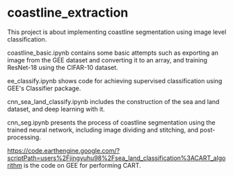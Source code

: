 # coastline_extraction
This project is about implementing coastline segmentation using image level classification.

coastline_basic.ipynb contains some basic attempts such as exporting an image from the GEE dataset and converting it to an array, and training ResNet-18 using the CIFAR-10 dataset.

ee_classify.ipynb shows code for achieving supervised classification using GEE's Classifier package.

cnn_sea_land_classify.ipynb includes the construction of the sea and land dataset, and deep learning with it.

cnn_seg.ipynb presents the process of coastline segmentation using the trained neural network, including image dividing and stitching, and post-processing.

https://code.earthengine.google.com/?scriptPath=users%2Fjingyuhu98%2Fsea_land_classification%3ACART_algorithm is the code on GEE for performing CART.
